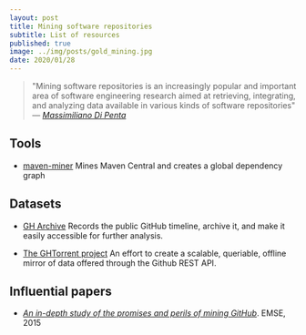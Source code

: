 ```yaml
---
layout: post
title: Mining software repositories
subtitle: List of resources
published: true
image: ../img/posts/gold_mining.jpg
date: 2020/01/28
---
```


> "Mining software repositories is an increasingly popular and important area of software engineering research aimed at retrieving, integrating, and analyzing data available in various kinds of software repositories" *― [Massimiliano Di Penta](https://scholar.google.com/citations?user=j6ucyOAAAAAJ&hl=en)*

## Tools

- <a href="https://github.com/diverse-project/maven-miner"><i class="fa fa-github fa-2x"></i></a> [maven-miner](https://github.com/diverse-project/maven-miner/wiki) Mines Maven Central and creates a global dependency graph

## Datasets

- <a href="https://github.com/igrigorik/gharchive.org/tree/master"><i class="fa fa-github fa-2x"></i></a> [GH Archive](https://www.gharchive.org) Records the public GitHub timeline, archive it, and make it easily accessible for further analysis.

- <a href="https://github.com/ghtorrent/ghtorrent.org"><i class="fa fa-github fa-2x"></i></a> [The GHTorrent project](http://ghtorrent.org) An effort to create a scalable, queriable, offline mirror of data offered through the Github REST API.

## Influential papers

- *[An in-depth study of the promises and perils of mining GitHub](https://link.springer.com/article/10.1007/s10664-015-9393-5)*. EMSE, 2015

